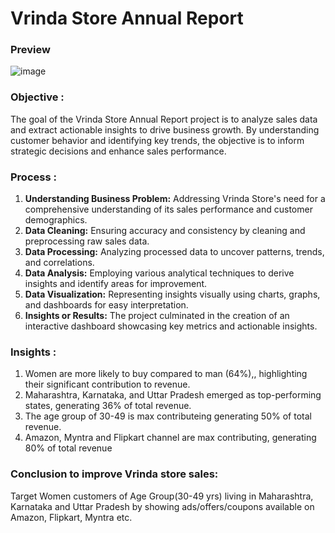 # Vrinda Store Annual Report


### Preview

![image](https://github.com/Kritika605/Store_Annual_Report/assets/78584354/64bc8a3f-7af0-4fc7-bb08-b9527d520a63)


### Objective :
The goal of the Vrinda Store Annual Report project is to analyze sales data and extract actionable insights to drive business growth. By understanding customer behavior and identifying key trends, the objective is to inform strategic decisions and enhance sales performance.

### Process :
1. **Understanding Business Problem:** Addressing Vrinda Store's need for a comprehensive understanding of its sales performance and customer demographics.
2. **Data Cleaning:** Ensuring accuracy and consistency by cleaning and preprocessing raw sales data.
3. **Data Processing:** Analyzing processed data to uncover patterns, trends, and correlations.
4. **Data Analysis:** Employing various analytical techniques to derive insights and identify areas for improvement.
5. **Data Visualization:** Representing insights visually using charts, graphs, and dashboards for easy interpretation.
6. **Insights or Results:** The project culminated in the creation of an interactive dashboard showcasing key metrics and actionable insights.

### Insights :
1. Women are more likely to buy compared to man (64%),, highlighting their significant contribution to revenue.
2. Maharashtra, Karnataka, and Uttar Pradesh emerged as top-performing states, generating 36% of total revenue.
3. The age group of 30-49 is max contributeing generating 50% of total revenue.
4. Amazon, Myntra and Flipkart channel are max contributing, generating 80% of total revenue

### Conclusion to improve Vrinda store sales:
Target Women customers of Age Group(30-49 yrs) living in Maharashtra, Karnataka and Uttar Pradesh by showing ads/offers/coupons available on Amazon, Flipkart, Myntra
etc.
